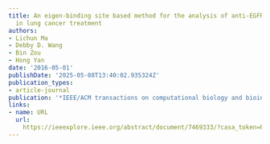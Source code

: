 ```yaml
---
title: An eigen-binding site based method for the analysis of anti-EGFR drug resistance
  in lung cancer treatment
authors:
- Lichun Ma
- Debby D. Wang
- Bin Zou
- Hong Yan
date: '2016-05-01'
publishDate: '2025-05-08T13:40:02.935324Z'
publication_types:
- article-journal
publication: '*IEEE/ACM transactions on computational biology and bioinformatics*'
links:
- name: URL
  url: 
    https://ieeexplore.ieee.org/abstract/document/7469333/?casa_token=PIW7XDVVhKoAAAAA:sNsEG-_CJ4McarwkPRxhVP9Zj4sNjHlegUNHCbgrl2yi-9tcD75sbbSrJbkGk_c0xUP_p6P8_bV0
---
```

